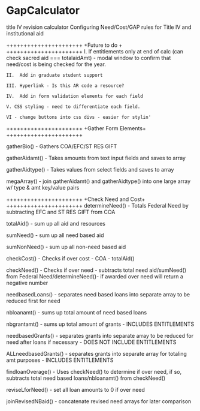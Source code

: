 GapCalculator
=============

title IV revision calculator
Configuring Need/Cost/GAP rules for Title IV and institutional aid

 ++++++++++++++++++++++
 +Future to do        +
 ++++++++++++++++++++++
	I. If entitlements only at end of calc (can check sacred aid === totalaidAmt) -
	modal window to confirm that need/cost is being checked for the year.
	
	II.  Add in graduate student support
	
	III. Hyperlink - Is this AR code a resource?
	
	IV.  Add in form validation elements for each field
	
	V. CSS styling - need to differentiate each field.
	
	VI - change buttons into css divs - easier for stylin'


 ++++++++++++++++++++++
 +Gather Form Elements+
 ++++++++++++++++++++++
 
 gatherBio() -  Gathers COA/EFC/ST RES GIFT
 
 gatherAidamt() - Takes amounts from text input fields and saves to array
 
 gatherAidtype() - Takes values from select fields and saves to array
 
 megaArray() - join gatherAidamt() and gatherAidtype() into one large array 
 w/ type & amt key/value pairs
 
 
 
 
 ++++++++++++++++++++++
 +Check Need and Cost+
 ++++++++++++++++++++++
 determineNeed() - Totals Federal Need by subtracting EFC and ST RES GIFT from COA
 
 totalAid() - sum up all aid and resources
 
 sumNeed() - sum up all need based aid
 
 sumNonNeed() - sum up all non-need based aid
 
 checkCost() - Checks if over cost  - COA - totalAid()
 
 checkNeed() - Checks if over need - subtracts total need aid/sumNeed() from 
 Federal Need/determineNeed()- if awarded over need will return a negative number
 
 needbasedLoans() - separates need based loans into separate array to be reduced
 first for need
 
 nbloanamt() - sums up total amount of need based loans
 
 nbgrantamt() - sums up total amount of grants - INCLUDES ENTITLEMENTS

 needbasedGrants() - separates grants into separate array to be reduced for need
 after loans if necessary - DOES NOT INCLUDE ENTITLEMENTS
 
 ALLneedbasedGrants() - separates grants into separate array for 
 totaling amt purposes - INCLUDES ENTITLEMENTS
 
 findloanOverage() - Uses checkNeed() to determine if over need, if so, subtracts
 total need based loans/nbloanamt() from checkNeed()

 reviseLforNeed() - set all loan amounts to 0 if over need
 
 joinRevisedNBaid() - concatenate revised need arrays for later comparison